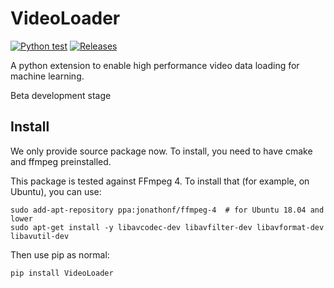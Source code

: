 # VideoLoader

[![Python test](https://github.com/huww98/VideoLoader/workflows/Test/badge.svg)](https://github.com/huww98/VideoLoader/actions)
[![Releases](https://img.shields.io/pypi/v/VideoLoader.svg)](https://github.com/huww98/VideoLoader/releases)

A python extension to enable high performance video data loading for machine learning.

Beta development stage

## Install

We only provide source package now. To install, you need to have cmake and ffmpeg preinstalled.

This package is tested against FFmpeg 4. To install that (for example, on Ubuntu), you can use:

```shell
sudo add-apt-repository ppa:jonathonf/ffmpeg-4  # for Ubuntu 18.04 and lower
sudo apt-get install -y libavcodec-dev libavfilter-dev libavformat-dev libavutil-dev
```

Then use pip as normal:

```shell
pip install VideoLoader
```

